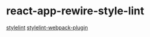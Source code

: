 # react-app-rewire-style-lint

[stylelint](http://stylelint.io/)
[stylelint-webpack-plugin](https://github.com/JaKXz/stylelint-webpack-plugin)